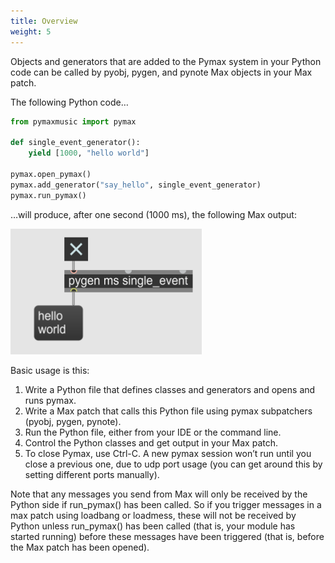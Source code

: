 ```yaml
---
title: Overview
weight: 5
---
```


 Objects and generators that are added to the Pymax system in your Python code can be called by pyobj, pygen, and pynote Max objects in your Max patch.

The following Python code…

```python
from pymaxmusic import pymax

def single_event_generator():
    yield [1000, "hello world"]

pymax.open_pymax()
pymax.add_generator("say_hello", single_event_generator)    
pymax.run_pymax()
```

…will produce, after one second (1000 ms), the following Max output:

![hello_world_max_patch](images/01.png)


Basic usage is this:

1. Write a Python file that defines classes and generators and opens and runs pymax.
2. Write a Max patch that calls this Python file using pymax subpatchers (pyobj, pygen, pynote).
3. Run the Python file, either from your IDE or the command line.
4. Control the Python classes and get output in your Max patch.
5. To close Pymax, use Ctrl-C. A new pymax session won’t run until you close a previous one, due to udp port usage (you can get around this by setting different ports manually).

Note that any messages you send from Max will only be received by the Python side if run_pymax() has been called. So if you trigger messages in a max patch using loadbang or loadmess, these will not be received by Python unless run_pymax() has been called (that is, your module has started running) before these messages have been triggered (that is, before the Max patch has been opened).